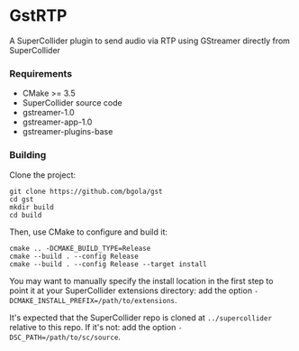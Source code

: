 # GstRTP

A SuperCollider plugin to send audio via RTP using GStreamer directly from SuperCollider

### Requirements

- CMake >= 3.5
- SuperCollider source code
- gstreamer-1.0
- gstreamer-app-1.0
- gstreamer-plugins-base

### Building

Clone the project:

    git clone https://github.com/bgola/gst
    cd gst
    mkdir build
    cd build

Then, use CMake to configure and build it:

    cmake .. -DCMAKE_BUILD_TYPE=Release
    cmake --build . --config Release
    cmake --build . --config Release --target install

You may want to manually specify the install location in the first step to point it at your
SuperCollider extensions directory: add the option `-DCMAKE_INSTALL_PREFIX=/path/to/extensions`.

It's expected that the SuperCollider repo is cloned at `../supercollider` relative to this repo. If
it's not: add the option `-DSC_PATH=/path/to/sc/source`.
